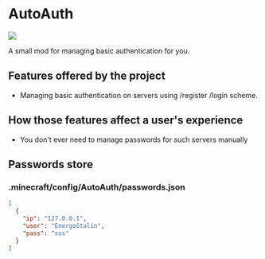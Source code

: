 # AutoAuth
![](https://github.com/EnergoStalin/AutoAuthMC/actions/workflows/publish.yml/badge.svg)

A small mod for managing basic authentication for you.

## Features offered by the project
- Managing basic authentication on servers using /register /login scheme.

## How those features affect a user's experience
- You don't ever need to manage passwords for such servers manually

## Passwords store
### **.minecraft/config/AutoAuth/passwords.json**
```json
[
  {
    "ip": "127.0.0.1",
    "user": "EnergoStalin",
    "pass": "sus"
  }
]
```